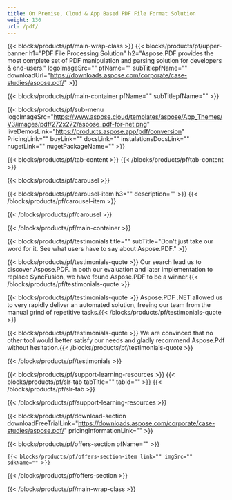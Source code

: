 ```yaml
---
title: On Premise, Cloud & App Based PDF File Format Solution 
weight: 130
url: /pdf/ 
---
```


{{< blocks/products/pf/main-wrap-class >}}
{{< blocks/products/pf/upper-banner h1="PDF File Processing Solution" h2="Aspose.PDF provides the most complete set of PDF manipulation and parsing solution for developers & end-users." logoImageSrc="" pfName="" subTitlepfName="" downloadUrl="https://downloads.aspose.com/corporate/case-studies/aspose.pdf/" >}}

{{< blocks/products/pf/main-container pfName="" subTitlepfName="" >}}

{{< blocks/products/pf/sub-menu logoImageSrc="https://www.aspose.cloud/templates/aspose/App_Themes/V3/images/pdf/272x272/aspose_pdf-for-net.png" liveDemosLink="https://products.aspose.app/pdf/conversion" PricingLink="" buyLink="" docsLink="" instalationsDocsLink="" nugetLink="" nugetPackageName="" >}}

{{< blocks/products/pf/tab-content >}}
{{< /blocks/products/pf/tab-content >}}

<!--Diagrams Start-->
{{< blocks/products/pf/carousel >}}

{{< blocks/products/pf/carousel-item h3="" description="" >}}
{{< /blocks/products/pf/carousel-item >}}

{{< /blocks/products/pf/carousel >}}
<!--Diagrams End-->

<!--Feature-section Start-->
<!--Feature-section End-->

{{< /blocks/products/pf/main-container >}}

{{< blocks/products/pf/testimonials title="" subTitle="Don't just take our word for it. See what users have to say about Aspose.PDF." >}}

{{< blocks/products/pf/testimonials-quote >}}
Our search lead us to discover Aspose.PDF. In both our evaluation and later implementation to replace SyncFusion, we have found Aspose.PDF to be a winner.{{< /blocks/products/pf/testimonials-quote >}}

{{< blocks/products/pf/testimonials-quote >}}
Aspose.PDF .NET allowed us to very rapidly deliver an automated solution, freeing our team from the manual grind of repetitive tasks.{{< /blocks/products/pf/testimonials-quote >}}

{{< blocks/products/pf/testimonials-quote >}}
We are convinced that no other tool would better satisfy our needs and gladly recommend Aspose.Pdf without hesitation.{{< /blocks/products/pf/testimonials-quote >}}

{{< /blocks/products/pf/testimonials >}}

{{< blocks/products/pf/support-learning-resources >}}
{{< blocks/products/pf/slr-tab tabTitle="" tabId="" >}}
{{< /blocks/products/pf/slr-tab >}}

{{< /blocks/products/pf/support-learning-resources >}}

{{< blocks/products/pf/download-section downloadFreeTrialLink="https://downloads.aspose.com/corporate/case-studies/aspose.pdf/" pricingInformationLink="" >}}

{{< blocks/products/pf/offers-section pfName="" >}}

    {{< blocks/products/pf/offers-section-item link="" imgSrc="" sdkName="" >}}

{{< /blocks/products/pf/offers-section >}}

{{< /blocks/products/pf/main-wrap-class >}}